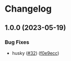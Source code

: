 # Changelog

## 1.0.0 (2023-05-19)


### Bug Fixes

* husky ([#32](https://github.com/matthew2564/gh-actions-test/issues/32)) ([f0e9ecc](https://github.com/matthew2564/gh-actions-test/commit/f0e9ecc5747738a12b1ca68ec88b009a53578626))
